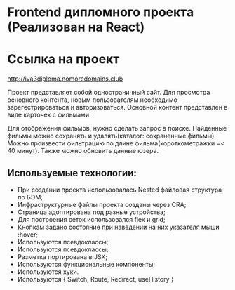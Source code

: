 # Frontend дипломного проекта (Реализован на React)

# Ссылка на проект
http://iva3diploma.nomoredomains.club

Проект представляет собой одностраничный сайт. Для просмотра основного контента, новым пользователям необходимо зарегестрироваться и авторизоваться. Основной контент представлен в виде карточек c фильмами.

Для отображения фильмов, нужно сделать запрос в поиске. Найденные фильмы можно сохранять и удалять(каталог: сохраненные фильмы). Можно произвести фильтрацию по длине фильма(короткометражки =< 40 минут). Также можно обновить данные юзера.

## **Используемые технологии:**
* При создании проекта использовалась Nested файловая структура по БЭМ;
* Инфраструктурные файлы проекта созданы через CRA;
* Страница адоптирована под разные устройства;
* Для построения сеток использовался flex и grid;
* Кнопкам задано состояние при наведении на них указателя мыши :hover;
* Используются псевдоклассы;
* Используются псевдоклассы;
* Разметка портирована в JSX;
* Используются функциональные компоненты;
* Используются хуки.
* Используются { Switch, Route, Redirect, useHistory }
